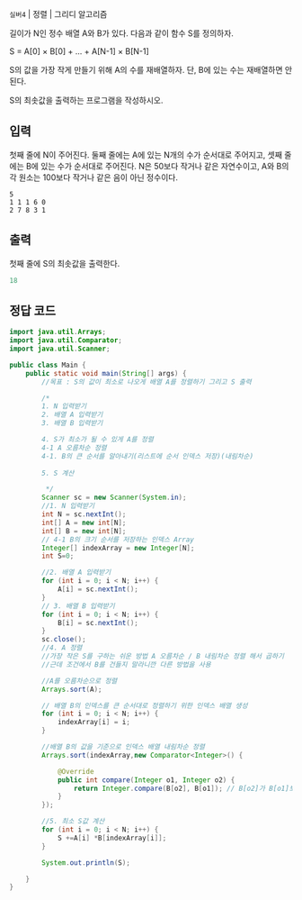 `실버4` | 정렬 | 그리디 알고리즘

길이가 N인 정수 배열 A와 B가 있다. 다음과 같이 함수 S를 정의하자.

S = A[0] × B[0] + ... + A[N-1] × B[N-1]

S의 값을 가장 작게 만들기 위해 A의 수를 재배열하자. 단, B에 있는 수는 재배열하면 안 된다.

S의 최솟값을 출력하는 프로그램을 작성하시오.

## 입력

첫째 줄에 N이 주어진다. 둘째 줄에는 A에 있는 N개의 수가 순서대로 주어지고, 셋째 줄에는 B에 있는 수가 순서대로 주어진다. N은 50보다 작거나 같은 자연수이고, A와 B의 각 원소는 100보다 작거나 같은 음이 아닌 정수이다.

```
5
1 1 1 6 0
2 7 8 3 1
```

## 출력

첫째 줄에 S의 최솟값을 출력한다.

```java
18
```

## 정답 코드

```java
import java.util.Arrays;
import java.util.Comparator;
import java.util.Scanner;

public class Main {
    public static void main(String[] args) {
        //목표 : S의 값이 최소로 나오게 배열 A를 정렬하기 그리고 S 출력

        /*
        1. N 입력받기
        2. 배열 A 입력받기
        3. 배열 B 입력받기

        4. S가 최소가 될 수 있게 A를 정렬
        4-1 A 오름차순 정렬
        4-1. B의 큰 순서를 알아내기(리스트에 순서 인덱스 저장)(내림차순)
      
        5. S 계산

         */
        Scanner sc = new Scanner(System.in);
        //1. N 입력받기
        int N = sc.nextInt();
        int[] A = new int[N];
        int[] B = new int[N];
        // 4-1 B의 크기 순서를 저장하는 인덱스 Array
        Integer[] indexArray = new Integer[N];
        int S=0;

        //2. 배열 A 입력받기
        for (int i = 0; i < N; i++) {
            A[i] = sc.nextInt();
        }
        // 3. 배열 B 입력받기
        for (int i = 0; i < N; i++) {
            B[i] = sc.nextInt();
        }
        sc.close();
        //4. A 정렬
        //가장 작은 S를 구하는 쉬운 방법 A 오름차순 / B 내림차순 정렬 해서 곱하기
        //근데 조건에서 B를 건들지 말라니깐 다른 방법을 사용

        //A를 오름차순으로 정렬
        Arrays.sort(A);

        // 배열 B의 인덱스를 큰 순서대로 정렬하기 위한 인덱스 배열 생성
        for (int i = 0; i < N; i++) {
            indexArray[i] = i;
        }

        //배열 B의 값을 기준으로 인덱스 배열 내림차순 정렬
        Arrays.sort(indexArray,new Comparator<Integer>() {

            @Override
            public int compare(Integer o1, Integer o2) {
                return Integer.compare(B[o2], B[o1]); // B[o2]가 B[o1]보다 크면 양수, 작으면 음수를 반환
            }
        });

        //5. 최소 S값 계산
        for (int i = 0; i < N; i++) {
            S +=A[i] *B[indexArray[i]];
        }

        System.out.println(S);

    }
}

```
